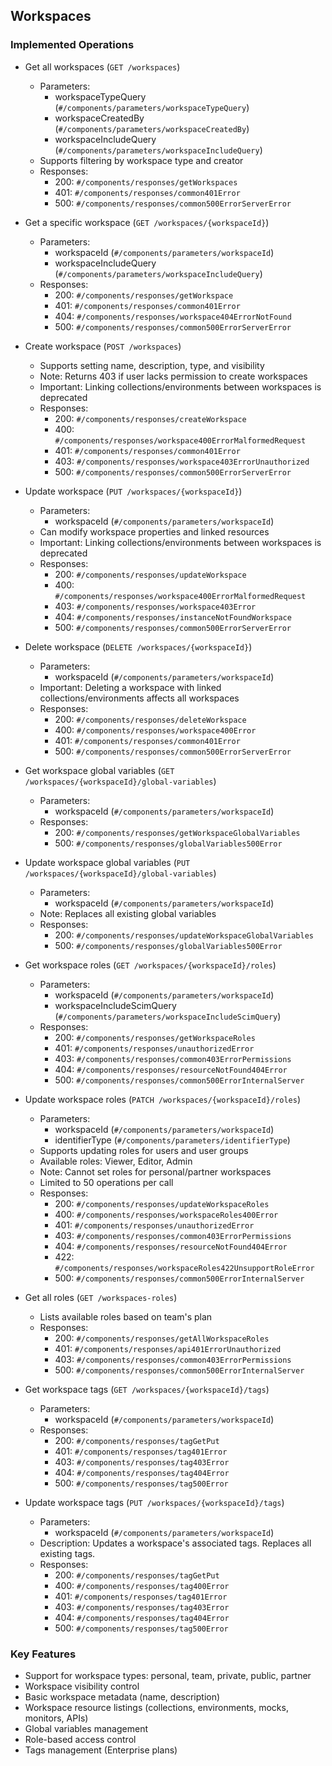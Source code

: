 ## Workspaces

### Implemented Operations
- Get all workspaces (`GET /workspaces`)
  - Parameters:
    - workspaceTypeQuery (`#/components/parameters/workspaceTypeQuery`)
    - workspaceCreatedBy (`#/components/parameters/workspaceCreatedBy`)
    - workspaceIncludeQuery (`#/components/parameters/workspaceIncludeQuery`)
  - Supports filtering by workspace type and creator
  - Responses:
    - 200: `#/components/responses/getWorkspaces`
    - 401: `#/components/responses/common401Error`
    - 500: `#/components/responses/common500ErrorServerError`

- Get a specific workspace (`GET /workspaces/{workspaceId}`)
  - Parameters:
    - workspaceId (`#/components/parameters/workspaceId`)
    - workspaceIncludeQuery (`#/components/parameters/workspaceIncludeQuery`)
  - Responses:
    - 200: `#/components/responses/getWorkspace`
    - 401: `#/components/responses/common401Error`
    - 404: `#/components/responses/workspace404ErrorNotFound`
    - 500: `#/components/responses/common500ErrorServerError`

- Create workspace (`POST /workspaces`)
  - Supports setting name, description, type, and visibility
  - Note: Returns 403 if user lacks permission to create workspaces
  - Important: Linking collections/environments between workspaces is deprecated
  - Responses:
    - 200: `#/components/responses/createWorkspace`
    - 400: `#/components/responses/workspace400ErrorMalformedRequest`
    - 401: `#/components/responses/common401Error`
    - 403: `#/components/responses/workspace403ErrorUnauthorized`
    - 500: `#/components/responses/common500ErrorServerError`

- Update workspace (`PUT /workspaces/{workspaceId}`)
  - Parameters:
    - workspaceId (`#/components/parameters/workspaceId`)
  - Can modify workspace properties and linked resources
  - Important: Linking collections/environments between workspaces is deprecated
  - Responses:
    - 200: `#/components/responses/updateWorkspace`
    - 400: `#/components/responses/workspace400ErrorMalformedRequest`
    - 403: `#/components/responses/workspace403Error`
    - 404: `#/components/responses/instanceNotFoundWorkspace`
    - 500: `#/components/responses/common500ErrorServerError`

- Delete workspace (`DELETE /workspaces/{workspaceId}`)
  - Parameters:
    - workspaceId (`#/components/parameters/workspaceId`)
  - Important: Deleting a workspace with linked collections/environments affects all workspaces
  - Responses:
    - 200: `#/components/responses/deleteWorkspace`
    - 400: `#/components/responses/workspace400Error`
    - 401: `#/components/responses/common401Error`
    - 500: `#/components/responses/common500ErrorServerError`

- Get workspace global variables (`GET /workspaces/{workspaceId}/global-variables`)
  - Parameters:
    - workspaceId (`#/components/parameters/workspaceId`)
  - Responses:
    - 200: `#/components/responses/getWorkspaceGlobalVariables`
    - 500: `#/components/responses/globalVariables500Error`

- Update workspace global variables (`PUT /workspaces/{workspaceId}/global-variables`)
  - Parameters:
    - workspaceId (`#/components/parameters/workspaceId`)
  - Note: Replaces all existing global variables
  - Responses:
    - 200: `#/components/responses/updateWorkspaceGlobalVariables`
    - 500: `#/components/responses/globalVariables500Error`

- Get workspace roles (`GET /workspaces/{workspaceId}/roles`)
  - Parameters:
    - workspaceId (`#/components/parameters/workspaceId`)
    - workspaceIncludeScimQuery (`#/components/parameters/workspaceIncludeScimQuery`)
  - Responses:
    - 200: `#/components/responses/getWorkspaceRoles`
    - 401: `#/components/responses/unauthorizedError`
    - 403: `#/components/responses/common403ErrorPermissions`
    - 404: `#/components/responses/resourceNotFound404Error`
    - 500: `#/components/responses/common500ErrorInternalServer`

- Update workspace roles (`PATCH /workspaces/{workspaceId}/roles`)
  - Parameters:
    - workspaceId (`#/components/parameters/workspaceId`)
    - identifierType (`#/components/parameters/identifierType`)
  - Supports updating roles for users and user groups
  - Available roles: Viewer, Editor, Admin
  - Note: Cannot set roles for personal/partner workspaces
  - Limited to 50 operations per call
  - Responses:
    - 200: `#/components/responses/updateWorkspaceRoles`
    - 400: `#/components/responses/workspaceRoles400Error`
    - 401: `#/components/responses/unauthorizedError`
    - 403: `#/components/responses/common403ErrorPermissions`
    - 404: `#/components/responses/resourceNotFound404Error`
    - 422: `#/components/responses/workspaceRoles422UnsupportRoleError`
    - 500: `#/components/responses/common500ErrorInternalServer`

- Get all roles (`GET /workspaces-roles`)
  - Lists available roles based on team's plan
  - Responses:
    - 200: `#/components/responses/getAllWorkspaceRoles`
    - 401: `#/components/responses/api401ErrorUnauthorized`
    - 403: `#/components/responses/common403ErrorPermissions`
    - 500: `#/components/responses/common500ErrorInternalServer`

- Get workspace tags (`GET /workspaces/{workspaceId}/tags`)
  - Parameters:
    - workspaceId (`#/components/parameters/workspaceId`)
  - Responses:
    - 200: `#/components/responses/tagGetPut`
    - 401: `#/components/responses/tag401Error`
    - 403: `#/components/responses/tag403Error`
    - 404: `#/components/responses/tag404Error`
    - 500: `#/components/responses/tag500Error`

- Update workspace tags (`PUT /workspaces/{workspaceId}/tags`)
  - Parameters:
    - workspaceId (`#/components/parameters/workspaceId`)
  - Description: Updates a workspace's associated tags. Replaces all existing tags.
  - Responses:
    - 200: `#/components/responses/tagGetPut`
    - 400: `#/components/responses/tag400Error`
    - 401: `#/components/responses/tag401Error`
    - 403: `#/components/responses/tag403Error`
    - 404: `#/components/responses/tag404Error`
    - 500: `#/components/responses/tag500Error`

### Key Features
- Support for workspace types: personal, team, private, public, partner
- Workspace visibility control
- Basic workspace metadata (name, description)
- Workspace resource listings (collections, environments, mocks, monitors, APIs)
- Global variables management
- Role-based access control
- Tags management (Enterprise plans)
